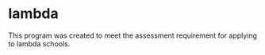 # lambda
This program was created to meet the assessment requirement for applying to lambda schools. 
